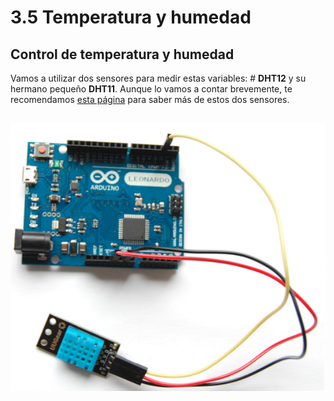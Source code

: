 # 3.5 Temperatura y humedad

## Control de temperatura y humedad

Vamos a utilizar dos sensores para medir estas variables: \# **DHT12** y su hermano pequeño **DHT11**. Aunque lo vamos a contar brevemente, te recomendamos [esta página](https://www.luisllamas.es/arduino-dht11-dht22/) para saber más de estos dos sensores.

## ![](../../.gitbook/assets/2017-12-18-11_56_31-uugear-dht11-temperature-and-humidity-sensor-module-_-uugear.png)

